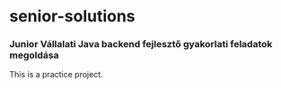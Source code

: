 # senior-solutions

### Junior Vállalati Java backend fejlesztő gyakorlati feladatok megoldása

This is a practice project.
